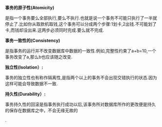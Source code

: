 **事务的原子性\(Atomicity\)**

是指一个事务要么全部执行,要么不执行.也就是说一个事务不可能只执行了一半就停止了.比如你从取款机取钱,这个事务可以分成两个步骤:1划卡,2出钱.不可能划了卡,而钱却没出来.这两步必须同时完成.要么就不完成.

**事务一致性的\(Consistency\)**

是指事务的运行并不改变数据库中数据的一致性.例如,完整性约束了a+b=10,一个事务改变了a,那么b也应该随之改变.

**独立性\(Isolation）:**



事务的独立性也有称作隔离性,是指两个以上的事务不会出现交错执行的状态.因为这样可能会导致数据不一致.

**持久性\(Durability）:**

事务持久性的回滚是指事务执行成功以后,该事务所对数据库所作的更改便是持久的保存在数据库之中，不会无缘无故的

.

